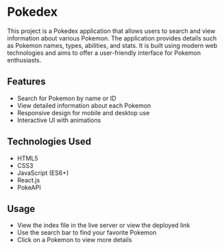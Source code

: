 # Pokedex

This project is a Pokedex application that allows users to search and view information about various Pokemon. The application provides details such as Pokemon names, types, abilities, and stats. It is built using modern web technologies and aims to offer a user-friendly interface for Pokemon enthusiasts.

## Features

- Search for Pokemon by name or ID
- View detailed information about each Pokemon
- Responsive design for mobile and desktop use
- Interactive UI with animations

## Technologies Used

- HTML5
- CSS3
- JavaScript (ES6+)
- React.js
- PokeAPI

## Usage

- View the index file in the live server or view the deployed link
- Use the search bar to find your favorite Pokemon
- Click on a Pokemon to view more details
